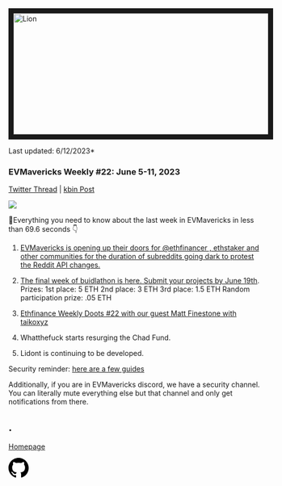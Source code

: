 <meta name="viewport" content="width=device-width,initial-scale=1">
<link rel="stylesheet" href="https://etheralpha.github.io/readme-themes/deep-blue.css">
    
<a href="https://looksrare.org/collections/0x7dDAA898D33D7aB252Ea5F89f96717c47B2fEE6e#items" target="_blank">
    <svg height="40" width="40" aria-hidden="true" viewBox="0 0 16 16" version="1.1" width="32" data-view-component="true" class="octicon octicon-mark-github v-align-left">
      <img src="https://i.imgur.com/XnxhIpb.png" 
alt="Lion" width="640" height="240" border=10" />
</a>    
                                            
                                             
Last updated: 6/12/2023*
                                        
### EVMavericks Weekly #22: June 5-11, 2023
                                              
[Twitter Thread]() | [kbin Post]()
                                              
![](https://i.imgur.com/dFB5xoR.png)
                                            
🦁Everything you need to know about the last week in EVMavericks in less than 69.6 seconds 👇

1. [EVMavericks is opening up their doors for @ethfinancer , ethstaker and other communities for the duration of subreddits going dark to protest the Reddit API changes.](https://twitter.com/EVMavericks/status/1668024323888631809) 

2. [The final week of buidlathon is here. Submit your projects by June 19th](https://i.imgur.com/o1G2jeG.png). 
Prizes:
1st place: 5 ETH
2nd place: 3 ETH
3rd place: 1.5 ETH
Random participation prize: .05 ETH

3. [Ethfinance Weekly Doots #22 with our guest Matt Finestone with taikoxyz](https://www.youtube.com/watch?v=VZRR5gN17Nk&ab_channel=EVMavericks-Ethfinance)

4. Whatthefuck starts resurging the Chad Fund.

5. Lidont is continuing to be developed.

Security reminder: [here are a few guides](https://i.imgur.com/a/DSvQrXs.png)

Additionally, if you are in EVMavericks discord, we have a security channel. You can literally mute everything else but that channel and only get notifications from there.  
                                              

                                              
.
---
                                              
[Homepage](https://evmavericks-weekly.netlify.app)

    
<a id="github-link" href="https://github.com/etheralpha/evm-updates/" target="_blank">
  <svg height="40" width="40" aria-hidden="true" viewBox="0 0 16 16" version="1.1" width="32" data-view-component="true" class="octicon octicon-mark-github v-align-middle">
      <path fill-rule="evenodd" d="M8 0C3.58 0 0 3.58 0 8c0 3.54 2.29 6.53 5.47 7.59.4.07.55-.17.55-.38 0-.19-.01-.82-.01-1.49-2.01.37-2.53-.49-2.69-.94-.09-.23-.48-.94-.82-1.13-.28-.15-.68-.52-.01-.53.63-.01 1.08.58 1.23.82.72 1.21 1.87.87 2.33.66.07-.52.28-.87.51-1.07-1.78-.2-3.64-.89-3.64-3.95 0-.87.31-1.59.82-2.15-.08-.2-.36-1.02.08-2.12 0 0 .67-.21 2.2.82.64-.18 1.32-.27 2-.27.68 0 1.36.09 2 .27 1.53-1.04 2.2-.82 2.2-.82.44 1.1.16 1.92.08 2.12.51.56.82 1.27.82 2.15 0 3.07-1.87 3.75-3.65 3.95.29.25.54.73.54 1.48 0 1.07-.01 1.93-.01 2.2 0 .21.15.46.55.38A8.013 8.013 0 0016 8c0-4.42-3.58-8-8-8z"></path>
  </svg>
</a>



